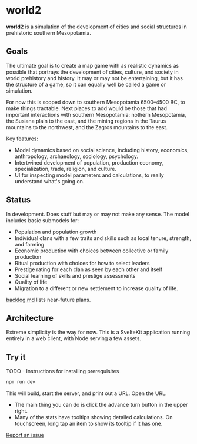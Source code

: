 # world2

**world2** is a simulation of the development of cities and social
structures in prehistoric southern Mesopotamia.

## Goals

The ultimate goal is to create a map game with as realistic dynamics
as possible that portrays the development of cities, culture, and
society in world prehistory and history. It may or may not be 
entertaining, but it has the structure of a game, so it can equally 
well be called a game or simulation.

For now this is scoped down to southern Mesopotamia 6500&ndash;4500 BC,
to make things tractable. Next places to add would be those that had
important interactions with southern Mesopotamia: nothern Mesopotamia, 
the Susiana plain to the east, and the mining regions in the Taurus
mountains to the northwest, and the Zagros mountains to the east.

Key features:

*   Model dynamics based on social science, including history, 
    economics, anthropology, archaeology, sociology, psychology.
*   Intertwined development of population, production economy,
    specialization, trade, religion, and culture.
*   UI for inspecting model parameters and calculations, to really
    understand what's going on.

## Status

In development. Does stuff but may or may not make any sense. The
model includes basic submodels for:

*   Population and population growth
*   Individual clans with a few traits and skills such as local
    tenure, strength, and farming
*   Economic production with choices between collective or family
    production
*   Ritual production with choices for how to select leaders
*   Prestige rating for each clan as seen by each other and itself
*   Social learning of skills and prestige assessments
*   Quality of life
*   Migration to a different or new settlement to increase quality
    of life.

[backlog.md](https://github.com/dmandelin/world2/blob/main/src/model/plans/backlog.md)
lists near-future plans.

## Architecture

Extreme simplicity is the way for now. This is a SvelteKit application
running entirely in a web client, with Node serving a few assets.

## Try it

TODO - Instructions for installing prerequisites

```bash
npm run dev
```

This will build, start the server, and print out a URL. Open the URL.

*   The main thing you can do is click the advance turn button in the
    upper right.
*   Many of the stats have tooltips showing detailed calculations.
    On touchscreen, long tap an item to show its tooltip if it has one.

[Report an issue](https://github.com/dmandelin/world2/issues/new)